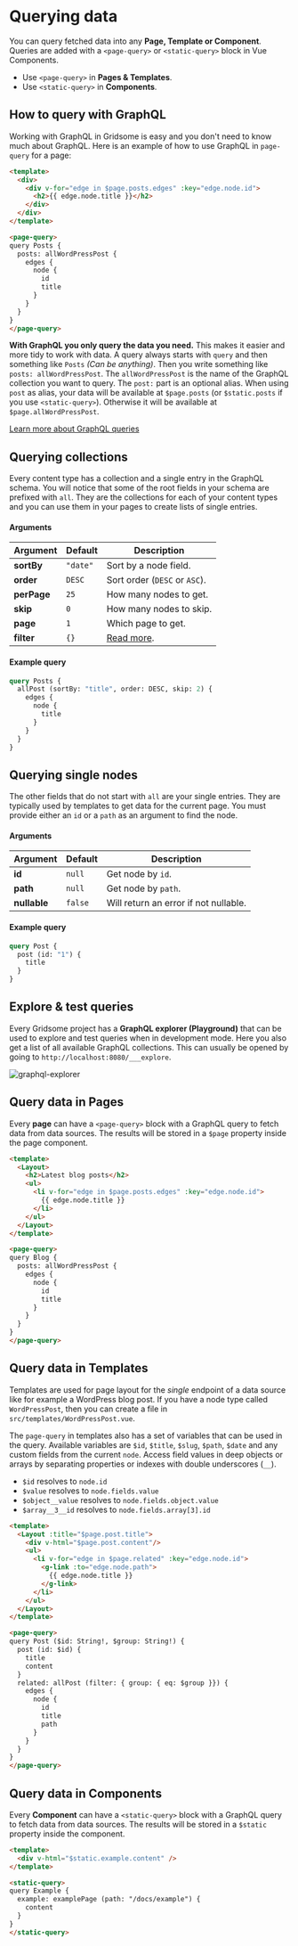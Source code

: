 # Querying data

You can query fetched data into any **Page, Template or Component**. Queries are added with a `<page-query>` or `<static-query>` block in Vue Components.

- Use `<page-query>` in **Pages & Templates**.
- Use `<static-query>` in **Components**.

## How to query with GraphQL

Working with GraphQL in Gridsome is easy and you don't need to know much about GraphQL. Here is an example of how to use GraphQL in `page-query` for a page:

```html
<template>
  <div>
    <div v-for="edge in $page.posts.edges" :key="edge.node.id">
      <h2>{{ edge.node.title }}</h2>
    </div>    
  </div>
</template>

<page-query>
query Posts {
  posts: allWordPressPost {
    edges {
      node { 
        id
        title
      }
    }
  }
}
</page-query>
```

**With GraphQL you only query the data you need.** This makes it easier and more tidy to work with data. A query always starts with `query` and then something like `Posts` *(Can be anything)*. Then you write something like `posts: allWordPressPost`. The `allWordPressPost` is the name of the GraphQL collection you want to query. The `post:` part is an optional alias. When using `post` as alias, your data will be available at `$page.posts` (or `$static.posts` if you use `<static-query>`). Otherwise it will be available at `$page.allWordPressPost`.

[Learn more about GraphQL queries](https://graphql.org/learn/queries/)

## Querying collections

Every content type has a collection and a single entry in the GraphQL schema. You will notice that some of the root fields in your schema are prefixed with `all`. They are the collections for each of your content types and you can use them in your pages to create lists of single entries.

#### Arguments

| Argument | Default | Description |
|----------|---------|-------------|
| **sortBy** | `"date"` | Sort by a node field.
| **order** | `DESC` | Sort order (`DESC` or `ASC`).
| **perPage** | `25` | How many nodes to get.
| **skip** | `0` | How many nodes to skip.
| **page** | `1` | Which page to get.
| **filter** | `{}` | [Read more](/docs/filtering-data).

#### Example query

```graphql
query Posts {
  allPost (sortBy: "title", order: DESC, skip: 2) {
    edges {
      node {
        title
      }
    }
  }
}
```

## Querying single nodes

The other fields that do not start with `all` are your single entries. They are typically used by templates to get data for the current page. You must provide either an `id` or a `path` as an argument to find the node.

#### Arguments

| Argument | Default | Description |
|----------|---------|-------------|
| **id** | `null` | Get node by `id`.
| **path** | `null` | Get node by `path`.
| **nullable** | `false` | Will return an error if not nullable.

#### Example query

```graphql
query Post {
  post (id: "1") {
    title
  }
}
```

## Explore & test queries

Every Gridsome project has a **GraphQL explorer (Playground)** that can be used to explore and test queries when in development mode. Here you also get a list of all available GraphQL collections. This can usually be opened by going to `http://localhost:8080/___explore`.

![graphql-explorer](./images/graphql-explorer.png)

## Query data in Pages

Every **page** can have a `<page-query>` block with a GraphQL query
to fetch data from data sources. The results will be stored in a
`$page` property inside the page component.

```html
<template>
  <Layout>
    <h2>Latest blog posts</h2>
    <ul>
      <li v-for="edge in $page.posts.edges" :key="edge.node.id">
        {{ edge.node.title }}
      </li>
    </ul>
  </Layout>
</template>

<page-query>
query Blog {
  posts: allWordPressPost {
    edges {
      node {
        id
        title
      }
    }
  }
}
</page-query>
```


## Query data in Templates

Templates are used for page layout for the *single* endpoint of a data source like for example a WordPress blog post. If you have a node type called `WordPressPost`, then you can create a file
in `src/templates/WordPressPost.vue`.

The `page-query` in templates also has a set of variables that can be used in the query. Available variables are `$id`, `$title`, `$slug`, `$path`, `$date` and any custom fields from the current `node`. Access field values in deep objects or arrays by separating properties or indexes with double underscores (`__`).

- `$id` resolves to `node.id`
- `$value` resolves to `node.fields.value`
- `$object__value` resolves to `node.fields.object.value`
- `$array__3__id` resolves to `node.fields.array[3].id`

```html
<template>
  <Layout :title="$page.post.title">
    <div v-html="$page.post.content"/>
    <ul>
      <li v-for="edge in $page.related" :key="edge.node.id">
        <g-link :to="edge.node.path">
          {{ edge.node.title }}
        </g-link>
      </li>
    </ul>
  </Layout>
</template>

<page-query>
query Post ($id: String!, $group: String!) {
  post (id: $id) {
    title
    content
  }
  related: allPost (filter: { group: { eq: $group }}) {
    edges {
      node {
        id
        title
        path
      }
    }
  }
}
</page-query>
```

## Query data in Components

Every **Component** can have a `<static-query>` block with a GraphQL query
to fetch data from data sources. The results will be stored in a
`$static` property inside the component.

```html
<template>
  <div v-html="$static.example.content" />
</template>

<static-query>
query Example {
  example: examplePage (path: "/docs/example") {
    content
  }
}
</static-query>
```
